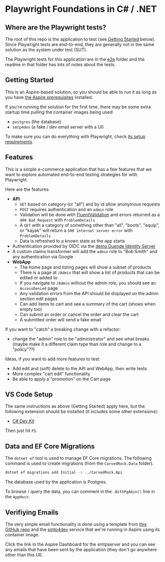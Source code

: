 # Playwright Foundations in C# / .NET

## Where are the Playwright tests?

The root of this repo is the application to test (see [Getting Started](#getting-started) below).
Since Playwright tests are end-to-end, they are
generally not in the same solution as the system under test (SUT).

The Playwright tests for this application are in the [e2e](e2e/readme) folder and the
readme in that folder has lots of notes about the tests.

## Getting Started

This is an Aspire-based solution, so you should be able to run it
as long as you have [the Aspire prerequisites](https://learn.microsoft.com/en-us/dotnet/aspire/fundamentals/setup-tooling?tabs=windows&pivots=visual-studio#install-net-aspire)
installed.

If you're running the solution for the first time, there may be some
extra startup time pulling the container images being used:

- `postgres` (the database)
- `smtp4dev` (a fake / dev email server with a UI)

To make sure you can do everything with Playwright, check [its
setup requirements](https://playwright.dev/dotnet/docs/intro).

## Features

This is a simple e-commerce application that has a few features
that we want to explore automated end-to-end testing strategies for
with Playwright.

Here are the features:

- **API**
  - `GET` based on category (or "all") and by id allow anonymous requests
  - `POST` requires authentication and an `admin` role
  - Validation will be done with [FluentValidation](https://docs.fluentvalidation.net/en/latest/index.html) and errors returned as a `400 Bad Request` with `ProblemDetails`
  - A `GET` with a category of something other than "all", "boots", "equip", or "kayak" will return a `500 internal server error` with `ProblemDetails`
  - Data is refreshed to a known state as the app starts
- Authentication provided by OIDC via the [demo Duende Identity Server](https://demo.duendesoftware.com)
- A custom claims transformer will add the `admin` role to "Bob Smith" and any authentication via Google
- **WebApp**
  - The home page and listing pages will show a subset of products
  - There is a page at `/Admin` that will show a list of products that can be edited or added to
  - If you navigate to `/Admin` without the admin role, you should see an `AccessDenied` page
  - Any validation errors from the API should be displayed on the admin section edit pages
  - Can add items to cart and see a summary of the cart (shows when empty too)
  - Can submit an order or cancel the order and clear the cart
  - A submitted order will send a fake email

If you want to "catch" a breaking change with a refactor:

- change the "admin" role to be "administrator" and see what breaks
(maybe make it a different claim type than role and change to a "policy"??)

Ideas, if you want to add more features to test:

- Add edit and (soft) delete to the API and WebApp, then write tests
- More complex "cart edit" functionality
- Be able to apply a "promotion" on the Cart page

## VS Code Setup

The same instructions as above (Getting Started) apply here,
but the following extension should be installed
(it includes some other extensions):

- [C# Dev Kit](https://marketplace.visualstudio.com/items?itemName=ms-dotnettools.csdevkit)

Then just hit `F5`.

## Data and EF Core Migrations

The `dotnet ef` tool is used to manage EF Core migrations.  The following command is used to create migrations (from the `CarvedRock.Data` folder).

```bash
dotnet ef migrations add Initial -s ../CarvedRock.Api
```

The database used by the application is Postgres.

To browse / query the data, you can comment in the `.WithPgAmin()` line in the `AppHost`:

## Verifiying Emails

The very simple email functionality is done using a template
from [this GitHub repo](https://github.com/leemunroe/responsive-html-email-template)
and the [smtp4dev](https://github.com/rnwood/smtp4dev)
service that we're running in Aspire using its container image.

Click the link in the Aspire Dashboard for the smtpserver and you can
see any emails that have been sent by the application (they don't go
anywhere other than this UI).
